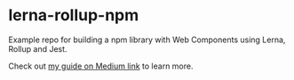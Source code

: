 # lerna-rollup-npm
Example repo for building a npm library with Web Components using Lerna, Rollup and Jest.

Check out [my guide on Medium link](https://www.google.com) to learn more.